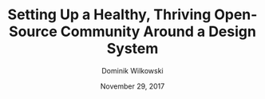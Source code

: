 ---
date: November 29, 2017
title: Setting Up a Healthy, Thriving Open-Source Community Around a Design System
author: Dominik Wilkowski
link: https://medium.com/@wilkowskidom/setting-up-a-healthy-thriving-open-source-community-around-a-design-system-d96e86fb6da4
description: The success of a design system built for collaboration and in the open source space asks people to donate their time and effort to the project. We must ensure that effort and time is not wasted because of lacking communication. 
tags:
- contribution
- process

# ================================
# ARTICLE TAGS AVAILABLE
# ================================
# - animation
# - code
# - contribution
# - design-tokens
# - figma
# - leadership
# - patterns
# - process
# - sketch
# ================================
---